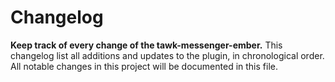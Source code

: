 # Changelog
**Keep track of every change of the tawk-messenger-ember.**
This changelog list all additions and updates to the plugin, in chronological order.
All notable changes in this project will be documented in this file.

